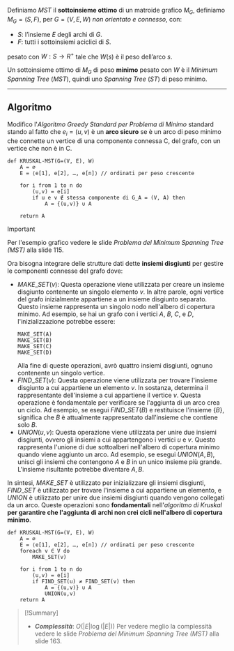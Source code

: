 Definiamo $MST$ il **sottoinsieme ottimo** di un matroide grafico $M_G$, definiamo $M_G = (S, F)$, per $G=(V,E,W)$ *non orientato e connesso*, con:
- $S$: l’insieme $E$ degli archi di $G$.
- $F$: tutti i sottoinsiemi aciclici di $S$.

pesato con $W : S → R^+$ tale che $W(s)$ è il peso dell’arco $s$.

Un sottoinsieme ottimo di $M_G$ di peso **minimo** pesato con $W$ è il *Minimum Spanning Tree* ($MST$), quindi uno *Spanning Tree* ($ST$) di peso minimo.

---
## Algoritmo

Modifico l'*Algoritmo Greedy Standard per Problema di Minimo* standard stando al fatto che $e_i = (u, v)$ è un **arco sicuro** se è un arco di peso minimo che connette un vertice di una componente connessa C, del grafo, con un vertice che non è in C.

``` Pseudocodice TI:"KRUSKAL-MST" "FOLD"
def KRUSKAL-MST(G=(V, E), W) 
	A = ∅
	E = ⟨e[1], e[2], …, e[n]⟩ // ordinati per peso crescente
	
	for i from 1 to n do
		(u,v) = e[i]
		if u e v ∉ stessa componente di G_A = (V, A) then
			A = {(u,v)} ∪ A
		
	return A
```

>[!Important]
>Per l'esempio grafico vedere le slide *Problema del Minimum Spanning Tree (MST)* alla slide $115$.

Ora bisogna integrare delle strutture dati dette **insiemi disgiunti** per gestire le componenti connesse del grafo dove:
- $MAKE\_SET(v)$: Questa operazione viene utilizzata per creare un insieme disgiunto contenente un singolo elemento $v$. In altre parole, ogni vertice del grafo inizialmente appartiene a un insieme disgiunto separato. Questo insieme rappresenta un singolo nodo nell'albero di copertura minimo. Ad esempio, se hai un grafo con i vertici $A$, $B$, $C$, e $D$, l'inizializzazione potrebbe essere:
	```
	MAKE_SET(A) 
	MAKE_SET(B) 
	MAKE_SET(C) 
	MAKE_SET(D)
	```
	Alla fine di queste operazioni, avrò quattro insiemi disgiunti, ognuno contenente un singolo vertice.
- $FIND\_SET(v)$: Questa operazione viene utilizzata per trovare l'insieme disgiunto a cui appartiene un elemento $v$. In sostanza, determina il rappresentante dell'insieme a cui appartiene il vertice $v$. Questa operazione è fondamentale per verificare se l'aggiunta di un arco crea un ciclo. Ad esempio, se esegui $FIND\_SET(B)$ e restituisce l'insieme $\{B\}$, significa che $B$ è attualmente rappresentato dall'insieme che contiene solo $B$.
- $UNION(u, v)$: Questa operazione viene utilizzata per unire due insiemi disgiunti, ovvero gli insiemi a cui appartengono i vertici $u$ e $v$. Questo rappresenta l'unione di due sottoalberi nell'albero di copertura minimo quando viene aggiunto un arco. Ad esempio, se esegui $UNION(A, B)$, unisci gli insiemi che contengono $A$ e $B$ in un unico insieme più grande. L'insieme risultante potrebbe diventare ${A, B}$.

In sintesi, $MAKE\_SET$ è utilizzato per inizializzare gli insiemi disgiunti, $FIND\_SET$ è utilizzato per trovare l'insieme a cui appartiene un elemento, e $UNION$ è utilizzato per unire due insiemi disgiunti quando vengono collegati da un arco. Queste operazioni sono **fondamentali** nell'*algoritmo di Kruskal* **per garantire che l'aggiunta di archi non crei cicli nell'albero di copertura minimo**.

``` Pseudocodice TI:"KRUSKAL-MST" "FOLD"
def KRUSKAL-MST(G=(V, E), W) 
	A = ∅
	E = ⟨e[1], e[2], …, e[n]⟩ // ordinati per peso crescente
	foreach v ∈ V do 
		MAKE_SET(v)
	
	for i from 1 to n do
		(u,v) = e[i]
		if FIND_SET(u) ≠ FIND_SET(v) then
			A = {(u,v)} ∪ A
			UNION(u,v)
	return A
```

> [!Summary]
>- ***Complessità***: $O(|E| \log(|E|))$
>Per vedere meglio la complessità vedere le slide *Problema del Minimum Spanning Tree (MST)* alla slide $163$.

